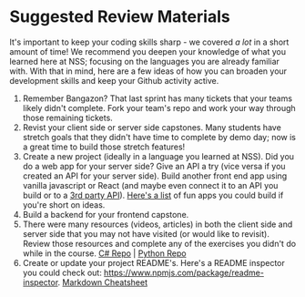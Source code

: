 # Suggested Review Materials

It's important to keep your coding skills sharp - we covered *a lot* in a short amount of time! We recommend you deepen your knowledge of what you learned here at NSS; focusing on the languages you are already familiar with. With that in mind, here are a few ideas of how you can broaden your development skills and keep your Github activity active.

1. Remember Bangazon? That last sprint has many tickets that your teams likely didn't complete. Fork your team's repo and work your way through those remaining tickets. 
2. Revist your client side or server side capstones. Many students have stretch goals that they didn't have time to complete by demo day; now is a great time to build those stretch features!
3. Create a new project (ideally in a language you learned at NSS). Did you do a web app for your server side? Give an API a try (vice versa if you created an API for your server side). Build another front end app using vanilla javascript or React (and maybe even connect it to an API you build or to a [3rd party API](https://github.com/toddmotto/public-apis)). [Here's a list](https://medium.freecodecamp.org/the-secret-to-being-a-top-developer-is-building-things-heres-a-list-of-fun-apps-to-build-aac61ac0736c) of fun apps you could build if you're short on ideas.
4. Build a backend for your frontend capstone.
5. There were many resources (videos, articles) in both the client side and server side that you may not have visited (or would like to revisit). Review those resources and complete any of the exercises you didn't do while in the course.
[C# Repo](https://github.com/nashville-software-school/bangazon-inc/tree/story-mode) |
[Python Repo](https://github.com/nashville-software-school/bangazon-llc)
6. Create or update your project README's. Here's a README inspector you could check out: https://www.npmjs.com/package/readme-inspector. 
[Markdown Cheatsheet](https://github.com/tchapi/markdown-cheatsheet/blob/master/README.md)